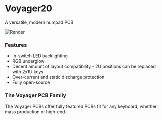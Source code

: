 # Voyager20
A versatile, modern numpad PCB

![Render](https://github.com/ai03-2725/Voyager20/blob/master/Render/Front.png)

### Features
* In-switch LED backlighting
* RGB underglow
* Decent amount of layout compatibility - 2U positions can be replaced with 2x1U keys
* Over-current and static discharge protection
* Fully open-source

### The Voyager PCB Family
The Voyager PCBs offer fully featured PCBs fit for any keyboard, whether mass production or high-end.
